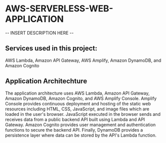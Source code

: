 # AWS-SERVERLESS-WEB-APPLICATION

-- INSERT DESCRIPTION HERE --

## Services used in this project:
AWS Lambda, Amazon API Gateway, AWS Amplify, Amazon DynamoDB, and Amazon Cognito

## Application Architechture
The application architecture uses AWS Lambda, Amazon API Gateway, Amazon DynamoDB, Amazon Cognito, and AWS Amplify Console. Amplify Console provides continuous deployment and hosting of the static web resources including HTML, CSS, JavaScript, and image files which are loaded in the user's browser. JavaScript executed in the browser sends and receives data from a public backend API built using Lambda and API Gateway. Amazon Cognito provides user management and authentication functions to secure the backend API. Finally, DynamoDB provides a persistence layer where data can be stored by the API's Lambda function.
